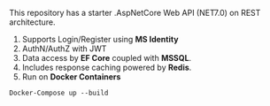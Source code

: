 This repository has a starter .AspNetCore Web API (NET7.0) on REST architecture. 
1. Supports Login/Register using **MS Identity**
2. AuthN/AuthZ with JWT
3. Data access by **EF Core** coupled with **MSSQL**.
4. Includes response caching powered by **Redis**.
5. Run on **Docker Containers**

```
Docker-Compose up --build
```
